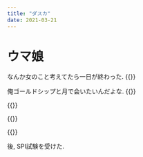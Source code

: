 ```yaml
---
title: "ダスカ"
date: 2021-03-21
---
```


# ウマ娘
なんか女のこと考えてたら一日が終わった.
{{<tweet user="dango_bot" id="1373511322940239875">}}

俺ゴールドシップと月で会いたいんだよな.
{{<tweet user="dango_bot" id="1373251664065404931">}}

{{<tweet user="dango_bot" id="1373544965406531584">}}

{{<tweet user="dango_bot" id="1373547616886124544">}}

{{<tweet user="dango_bot" id="1371484017841803267">}}

後, SPI試験を受けた.